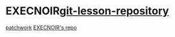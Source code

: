 # EXECNOIR[git-lesson-repository](https://github.com/EXECNOIR/git-lesson-repository)
[patchwork](https://github.com/EXECNOIR/patchwork)
[EXECNOIR's repo](https://github.com/green-fox-academy/EXECNOIR)
